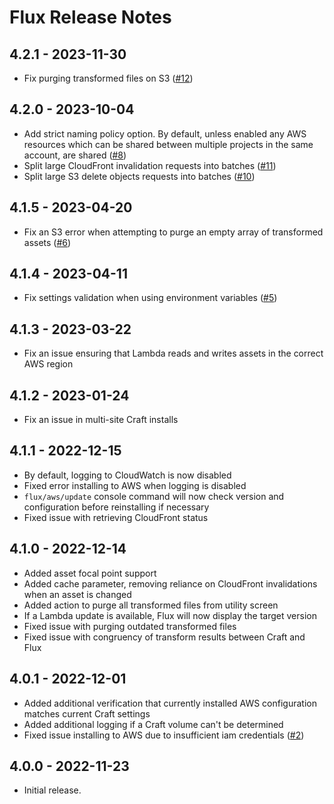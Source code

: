 # Flux Release Notes

## 4.2.1 - 2023-11-30

- Fix purging transformed files on S3 ([#12](https://github.com/dyerc/craft-flux/issues/12))

## 4.2.0 - 2023-10-04

- Add strict naming policy option. By default, unless enabled any AWS resources which can be shared between multiple projects in the same account, are shared ([#8](https://github.com/dyerc/craft-flux/issues/8))
- Split large CloudFront invalidation requests into batches ([#11](https://github.com/dyerc/craft-flux/issues/11))
- Split large S3 delete objects requests into batches ([#10](https://github.com/dyerc/craft-flux/issues/10))

## 4.1.5 - 2023-04-20

- Fix an S3 error when attempting to purge an empty array of transformed assets ([#6](https://github.com/dyerc/craft-flux/issues/6))

## 4.1.4 - 2023-04-11

- Fix settings validation when using environment variables ([#5](https://github.com/dyerc/craft-flux/issues/5))

## 4.1.3 - 2023-03-22

- Fix an issue ensuring that Lambda reads and writes assets in the correct AWS region

## 4.1.2 - 2023-01-24

- Fix an issue in multi-site Craft installs

## 4.1.1 - 2022-12-15

- By default, logging to CloudWatch is now disabled
- Fixed error installing to AWS when logging is disabled
- `flux/aws/update` console command will now check version and configuration before reinstalling if necessary
- Fixed issue with retrieving CloudFront status

## 4.1.0 - 2022-12-14

- Added asset focal point support
- Added cache parameter, removing reliance on CloudFront invalidations when an asset is changed
- Added action to purge all transformed files from utility screen
- If a Lambda update is available, Flux will now display the target version
- Fixed issue with purging outdated transformed files
- Fixed issue with congruency of transform results between Craft and Flux

## 4.0.1 - 2022-12-01

- Added additional verification that currently installed AWS configuration matches current Craft settings
- Added additional logging if a Craft volume can't be determined
- Fixed issue installing to AWS due to insufficient iam credentials ([#2](https://github.com/dyerc/craft-flux/issues/2))

## 4.0.0 - 2022-11-23

- Initial release.
